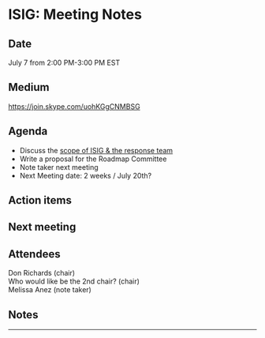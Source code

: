 # ISIG: Meeting Notes

## Date

July 7 from 2:00 PM-3:00 PM EST

## Medium

https://join.skype.com/uohKGgCNMBSG<br/>

## Agenda
* Discuss the [scope of ISIG & the response team](https://goo.gl/IsM8Cj)
* Write a proposal for the Roadmap Committee
* Note taker next meeting
* Next Meeting date: 2 weeks / July 20th?

## Action items

## Next meeting

## Attendees
Don Richards (chair) <br/>
Who would like be the 2nd chair? (chair) <br/>
Melissa Anez (note taker)

## Notes
<hr>
